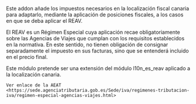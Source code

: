 Este addon añade los impuestos necesarios en la localización fiscal
canaria para adaptarlo, mediante la aplicación de posiciones fiscales,
a los casos en que se deba aplicar el REAV.

El REAV es un Régimen Especial cuya aplicación recae obligatoriamente sobre las
Agencias de Viajes que cumplan con los requisitos establecidos en la normativa.
En este sentido, no tienen obligación de consignar separadamente el impuesto
en sus facturas, sino que se entenderá incluido en el precio final.

Este módulo pretende ser una extensión del módulo l10n_es_reav aplicado a la
localización canaria.

`Ver enlace de la AEAT <https://sede.agenciatributaria.gob.es/Sede/iva/regimenes-tributacion-iva/regimen-especial-agencias-viajes.html>`

